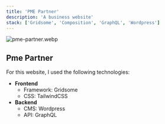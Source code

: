 ```yaml
---
title: 'PME Partner'
description: 'A business website'
stack: ['Gridsome', 'Composition', 'GraphQL', 'Wordpress']
---
```


![pme-partner.webp](/projects/pme-partner.webp)

## Pme Partner

For this website, I used the following technologies:
- **Frontend**
  - Framework: Gridsome
  - CSS: TailwindCSS
- **Backend**
  - CMS: Wordpress
  - API: GraphQL